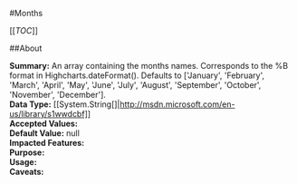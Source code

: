 #Months

[[_TOC_]]

##About

**Summary:**  An array containing the months names. Corresponds to the %B format in Highcharts.dateFormat().  Defaults to ['January', 'February', 'March', 'April', 'May', 'June', 'July', 'August', 'September', 'October', 'November', 'December'].   
**Data Type:** [[System.String[]|http://msdn.microsoft.com/en-us/library/s1wwdcbf]]  
**Accepted Values:**   
**Default Value:** null  
**Impacted Features:**   
**Purpose:**   
**Usage:**   
**Caveats:**   

